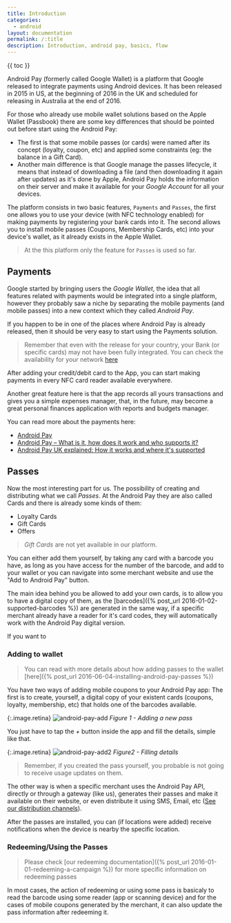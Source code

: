 ```yaml
---
title: Introduction
categories:
  - android
layout: documentation
permalink: /:title
description: Introduction, android pay, basics, flow
---
```


{{ toc }}

Android Pay (formerly called Google Wallet) is a platform that Google released to integrate
payments using Android devices. It has been released in 2015 in US, at the beginning of 2016
in the UK and scheduled for releasing in Australia at the end of 2016.

For those who already use mobile wallet solutions based on the Apple Wallet (Passbook)
there are some key differences that should be pointed out before start using the Android Pay:

 * The first is that some mobile passes (or cards) were named after its concept (loyalty, coupon, etc)
   and applied some constraints (eg: the balance in a Gift Card).
 * Another main difference is that Google manage the passes lifecycle, it means that
   instead of downloading a file (and then downloading it again after updates) as it's
   done by Apple, Android Pay holds the information on their server and make it available for
   your *Google Account* for all your devices.

The platform consists in two basic features, `Payments` and `Passes`, the first one allows you
to use your device (with NFC technology enabled) for making payments by registering
your bank cards into it. The second allows you to install mobile passes (Coupons, Membership Cards, etc)
into your device's wallet, as it already exists in the Apple Wallet.

> At the this platform only the feature for `Passes` is used so far.

## Payments

Google started by bringing users the *Google Wallet*, the idea that all features related with
payments would be integrated into a single platform, however they probably saw a niche by
separating the mobile payments (and mobile passes) into a new context which they called *Android Pay*.

If you happen to be in one of the places where Android Pay is already released, then it should be
very easy to start using the Payments solution.

> Remember that even with the release for your country, your Bank (or specific cards)
> may not have been fully integrated. You can check the availability for your network
> [here](https://www.android.com/pay/#supported-networks)

After adding your credit/debit card to the App, you can start making payments in every NFC
card reader available everywhere.

Another great feature here is that the app records all yours transactions and gives you a simple
expenses manager, that, in the future, may become a great personal finances application with
reports and budgets manager.

You can read more about the payments here:

 * <a href="https://www.android.com/pay/" target="_blank">Android Pay</a>
 * <a href="https://www.androidauthority.com/android-pay-how-does-it-work-who-supports-it-678739/" target="_blank">Android Pay – What is it, how does it work and who supports it?</a>
 * <a href="https://www.pocket-lint.com/news/135017-android-pay-uk-explained-how-it-works-and-where-it-s-supported" target="_blank">Android Pay UK explained: How it works and where it's supported</a>

## Passes

Now the most interesting part for us. The possibility of creating and distributing what we call
*Passes*. At the Android Pay they are also called Cards and there is already some kinds of them:

 * Loyalty Cards
 * Gift Cards
 * Offers

 > *Gift Cards* are not yet available in our platform.

You can either add them yourself, by taking any card with a barcode you have, as long as you
have access for the number of the barcode, and add to your wallet or you can navigate into some
merchant website and use the "Add to Android Pay" button.

The main idea behind you be allowed to add your own cards, is to allow you to have a digital copy
of them, as the [barcodes]({% post_url 2016-01-02-supported-barcodes %}) are generated in the same way, if
a specific merchant already have a reader for it's card codes, they will automatically work
with the Android Pay digital version.

If you want to


### Adding to wallet

> You can read with more details about how adding passes to the wallet
> [here]({% post_url 2016-06-04-installing-android-pay-passes %})

You have two ways of adding mobile coupons to your Android Pay app: The first is to create, yourself,
a digital copy of your existent cards (coupons, loyalty, membership, etc) that holds one
of the barcodes available.


{:.image.retina}
![android-pay-add](/assets/images/android-pay-add.png)
*Figure 1 - Adding a new pass*


You just have to tap the *+* button inside the app and fill the details, simple like that.

{:.image.retina}
![android-pay-add2](/assets/images/android-pay-add2.png)
*Figure2 - Filling details*

> Remember, if you created the pass yourself, you probable is not going to receive usage updates
> on them.

The other way is when a specific merchant uses the Android Pay API, directly or through a gateway
(like us), generates their passes and make it available on their website, or even distribute
it using SMS, Email, etc ([See our distribution channels](link-to-distributions)).

After the passes are installed, you can (if locations were added) receive notifications when
the device is nearby the specific location.


### Redeeming/Using the Passes

> Please check [our redeeming documentation]({% post_url 2016-01-01-redeeming-a-campaign %}) for more
> specific information on redeeming passes

In most cases, the action of redeeming or using some pass is basicaly to read the barcode using
some reader (app or scanning device) and for the cases of mobile coupons generated by the merchant, it can
also update the pass information after redeeming it.
